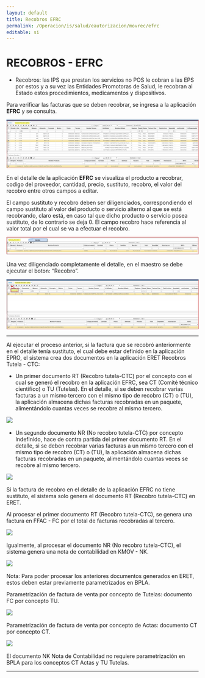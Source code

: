 ```yaml
---
layout: default
title: Recobros EFRC
permalink: /Operacion/is/salud/eautorizacion/movrec/efrc
editable: si
---
```


# RECOBROS - EFRC 

* Recobros: las IPS que prestan los servicios no POS le cobran a las EPS por estos y a su vez las Entidades Promotoras de Salud, le recobran al Estado estos procedimientos, medicamentos y dispositivos.  



Para verificar las facturas que se deben recobrar, se ingresa a la aplicación **EFRC** y se consulta.  

![](EFRC1.png)  


En el detalle de la aplicación **EFRC** se visualiza el producto a recobrar, codigo del proveedor, cantidad, precio, sustituto, recobro, el valor del recobro entre otros campos a editar.  

El campo sustituto y recobro deben ser diligenciados, correspondiendo el campo sustituto al valor del producto o servicio alterno al que se está recobrando, claro está, en caso tal que dicho producto o servicio posea sustituto, de lo contrario se deja 0. El campo recobro hace referencia al valor total por el cual se va a efectuar el recobro.  

![](EFRC2.png)  

Una vez diligenciado completamente el detalle, en el maestro se debe ejecutar el boton: “Recobro”.


![](EFRC3.png)  

*******************
Al ejecutar el proceso anterior, si la factura que se recobró anteriormente en el detalle tenía sustituto, el cual debe estar definido en la aplicación EPRO, el sistema crea dos documentos en la aplicación ERET Recobros Tutela - CTC:  

* Un primer documento RT (Recobro tutela-CTC) por el concepto con el cual se generó el recobro en la aplicación EFRC, sea CT (Comité técnico científico) o TU (Tutelas). En el detalle, si se deben recobrar varias facturas a un mismo tercero con el mismo tipo de recobro (CT) o (TU), la aplicación almacena dichas facturas recobradas en un paquete, alimentándolo cuantas veces se recobre al mismo tercero.  

![](eitra12.png)  

* Un segundo documento NR (No recobro tutela-CTC) por concepto Indefinido, hace de contra partida del primer documento RT. En el detalle, si se deben recobrar varias facturas a un mismo tercero con el mismo tipo de recobro (CT) o (TU), la aplicación almacena dichas facturas recobradas en un paquete, alimentándolo cuantas veces se recobre al mismo tercero.  

![](eitra12.png)  

Si la factura de recobro en el detalle de la aplicación EFRC no tiene sustituto, el sistema solo genera el documento RT (Recobro tutela-CTC) en ERET.  

Al procesar el primer documento RT (Recobro tutela-CTC), se genera una factura en FFAC - FC por el total de facturas recobradas al tercero.  

![](eitra12.png)  

Igualmente, al procesar el documento NR (No recobro tutela-CTC), el sistema genera una nota de contabilidad en KMOV - NK.   

![](eitra12.png)  

Nota: Para poder procesar los anteriores documentos generados en ERET, estos deben estar previamente parametrizados en BPLA.  

Parametrización de factura de venta por concepto de Tutelas: documento FC por concepto TU.  

![](eitra12.png)  

Parametrización de factura de venta por concepto de Actas: documento CT por concepto CT.  

![](eitra12.png)  

El documento NK Nota de Contabilidad no requiere parametrización en BPLA para los conceptos CT Actas y TU Tutelas.  

**************










